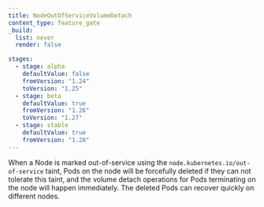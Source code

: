 ```yaml
---
title: NodeOutOfServiceVolumeDetach
content_type: feature_gate
_build:
  list: never
  render: false

stages:
  - stage: alpha 
    defaultValue: false
    fromVersion: "1.24"
    toVersion: "1.25"
  - stage: beta
    defaultValue: true
    fromVersion: "1.26"  
    toVersion: "1.27" 
  - stage: stable
    defaultValue: true
    fromVersion: "1.28"  
---
```

When a Node is marked out-of-service using the
`node.kubernetes.io/out-of-service` taint, Pods on the node will be forcefully deleted
 if they can not tolerate this taint, and the volume detach operations for Pods terminating
 on the node will happen immediately. The deleted Pods can recover quickly on different nodes.
